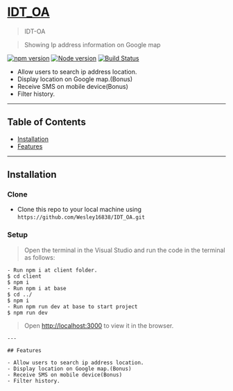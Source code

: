 # <a href="https://idt-oa.herokuapp.com/" target="_blank">IDT_OA</a>

> IDT-OA

> Showing Ip address information on Google map

[![npm version](https://img.shields.io/npm/v/if-node-version.svg?style=flat)](https://www.npmjs.com/package/if-node-version)
[![Node version](https://img.shields.io/node/v/if-node-version.svg?style=flat)](https://www.npmjs.com/package/if-node-version)
[![Build Status](https://travis-ci.org/mysticatea/if-node-version.svg?branch=master)](https://travis-ci.org/mysticatea/if-node-version)


- Allow users to search ip address location.
- Display location on Google map.(Bonus)
- Receive SMS on mobile device(Bonus)
- Filter history.

---

## Table of Contents


- [Installation](#installation)
- [Features](#features)


---

## Installation
### Clone

- Clone this repo to your local machine using `https://github.com/Wesley16838/IDT_OA.git`

### Setup

> Open the terminal in the Visual Studio
> and run the code in the terminal as follows:
```shell
- Run npm i at client folder.
$ cd client
$ npm i
- Run npm i at base
$ cd ../
$ npm i
- Run npm run dev at base to start project
$ npm run dev
```



>Open [http://localhost:3000](http://localhost:3000) to view it in the browser.

```
---

## Features

- Allow users to search ip address location.
- Display location on Google map.(Bonus)
- Receive SMS on mobile device(Bonus)
- Filter history.









